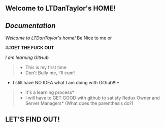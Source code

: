 ## Welcome to LTDanTaylor's HOME!

  ## ***Documentation***

  *Welcome to LTDanTaylor's home!* Be Nice to me or 
  
  ##**GET THE FUCK OUT**
   
  *I am learning GitHub*
  > * This is my first time
  > * Don't Bully me, I'll cum!

* I still have NO IDEA what I am doing with Github!!!*
>* It's a learning process*
>* I will have to GET GOOD with github to satisfy Redux Owner and Server Managers*
>(What does the parenthesis do?)
## LET'S FIND OUT!
